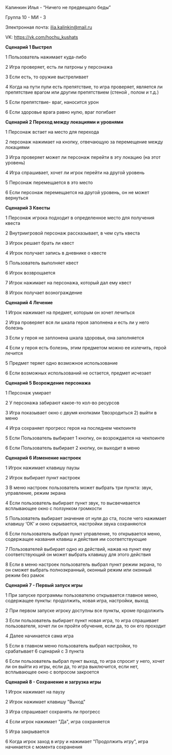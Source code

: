Калинкин Илья - “Ничего не предвещало беды”

Группа 10 - МИ - 3

Электронная почта: ilia.kalinkin@mail.ru

VK: https://vk.com/hochu_kushats


**Сценарий 1 Выстрел**


1 Пользователь нажимает куда-либо

2 Игра проверяет, есть ли патроны у персонажа

3 Если есть, то оружие выстреливает

4 Когда на пути пули есть препятствие, то игра проверяет, является ли препятствие врагом или другим препятствием (стеной , полом и т.д.)

5 Если препятствие- враг, наносится урон 

6 Если здоровье врага равно нулю, враг погибает


**Сценарий 2 Переход между локациями и уровнями**


1 Персонаж встает на место для перехода

2 персонаж нажимает на кнопку, отвечающую за перемещение между локациями

3 Игра проверяет может ли персонаж перейти в эту локацию (на этот уровень)

4 Игра спрашивает, хочет ли игрок перейти на другой уровень

5 Персонаж перемещается в это место

6 Если персонаж перемещается на другой уровень, он не может вернуться


**Сценарий 3 Квесты**


1 Персонаж игрока подходит в определенное место для получения квеста

2 Внутриигровой персонаж рассказывает, в чем суть квеста

3 Игрок решает брать ли квест

4 Игрок получает запись в дневнике о квесте

5 Пользователь выполняет квест

6 Игрок возврощается

7 Игрок нажимает на персонажа, который дал ему квест

8 Игрок получает вознограждение


**Сценарий 4 Лечение**


1 Игрок нажимает на предмет, которым он хочет лечиться

2 Игра проверяет вся ли шкала героя заполнена и есть ли у него болезнь

3 Если у героя не заплонена шкала здоровья, она заполняется

4 Если у героя есть болезнь, этим предметом можно ее излечить, герой лечится

5 Предмет  теряет одно возможное использование

6 Если возможных использований не остается, предмет исчезает


**Сценарий 5 Возрождение персонажа** 


1 Персонаж умирает

2 У персонажа забирают какое-то кол-во ресурсов

3 Игра показывает окно с двумя кнопками 1)возродиться 2) выйти в меню

4 Игра сохраняет прогресс героя на последнем чекпоинте

5 Если Пользователь выбирает 1 кнопку, он возрождается на чекпоинте

6 Если Пользователь выбирает 2 кнопку, он выходит в меню


**Сценарий 6 Изменение настроек**


1	Игрок нажимает клавишу паузы

2	Игрок выбирает пункт настроек

3	В меню настроек пользователь может выбрать три пункта: звук, управление, режим экрана

4	Если пользователь выбирает пункт звук, то высвечивается всплывающее окно с ползунком громкости

5	Пользователь выбирает значение от нуля до ста, после чего нажимает клавишу ‘ОК’ и окно скрывается, настройки звука сохраняются

6	Если пользователь выбрал пункт управление, то открывается меню, содержащее названия клавиш и действия им соответствующие

7	Пользователей выбирает одно из действий, нажав на пункт ему соответствующий он может выбрать клавишу для этого действия

8	Если в меню настроек пользователь выбрал пункт режим экрана, то он сможет выбрать полноэкранный, оконный режим или оконный режим без рамок


**Сценарий 7 - Первый запуск игры**


1 При запуске программы пользователю открывается главное меню, содержащее пункты: продолжить, новая игра, настройки, выход

2 При первом запуске игроку доступны все пункты, кроме продолжить

3 Если пользователь выбирает пункт новая игра, то игра спрашивает пользователя, хочет ли он пройти обучение, если да, то он его проходит

4 Далее начинается сама игра

5 Если в главном меню пользователь выбрал настройки, то срабатывает 6 сценарий с 3 пункта

6 Если пользователь выбрал пункт выход, то игра спросит у него, хочет ли он выйти из игры, если да, то игра выключится, если нет, всплывающее окно с вопросом закроется


**Сценарий 8 - Сохранение и загрузка игры**


1 Игрок нажимает на паузу

2 Игрок нажимает клавишу "Выход"

3 Игра спрашивает сохранять ли прогресс

4 Если игрок нажимает "Да", игра сохраняется

5 Игра закрывается

6 Когда игрок заход в игру и нажимает "Продолжить игру", игра начинается с момента сохранения
